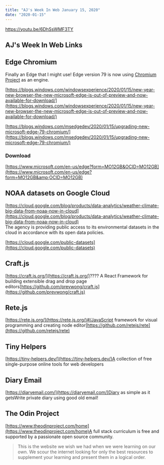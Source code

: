 ```yaml
---
title: "AJ's Week In Web January 15, 2020"
date: "2020-01-15"
---
```


https://youtu.be/6DhSsWMF3TY

## AJ's Week In Web Links

## Edge Chromium[](https://codingcat.dev/blog/aj-s-week-in-web-january-15-2020#edge-chromium)

Finally an Edge that I might use! Edge version 79 is now using [Chromium Project](https://www.chromium.org/Home) as an engine.

[](https://blogs.windows.com/windowsexperience/2020/01/15/new-year-new-browser-the-new-microsoft-edge-is-out-of-preview-and-now-available-for-download/)[https://blogs.windows.com/windowsexperience/2020/01/15/new-year-new-browser-the-new-microsoft-edge-is-out-of-preview-and-now-available-for-download/](https://blogs.windows.com/windowsexperience/2020/01/15/new-year-new-browser-the-new-microsoft-edge-is-out-of-preview-and-now-available-for-download/)

[](https://blogs.windows.com/msedgedev/2020/01/15/upgrading-new-microsoft-edge-79-chromium/)[https://blogs.windows.com/msedgedev/2020/01/15/upgrading-new-microsoft-edge-79-chromium/](https://blogs.windows.com/msedgedev/2020/01/15/upgrading-new-microsoft-edge-79-chromium/)

### Download[](https://codingcat.dev/blog/aj-s-week-in-web-january-15-2020#download)

[](https://www.microsoft.com/en-us/edge?form=MO12GB&OCID=MO12GB)[https://www.microsoft.com/en-us/edge?form=MO12GB&OCID=MO12GB](https://www.microsoft.com/en-us/edge?form=MO12GB&amp;OCID=MO12GB)

## NOAA datasets on Google Cloud[](https://codingcat.dev/blog/aj-s-week-in-web-january-15-2020#noaa-datasets-on-google-cloud)

[](https://cloud.google.com/blog/products/data-analytics/weather-climate-big-data-from-noaa-now-in-cloud)[https://cloud.google.com/blog/products/data-analytics/weather-climate-big-data-from-noaa-now-in-cloud](https://cloud.google.com/blog/products/data-analytics/weather-climate-big-data-from-noaa-now-in-cloud)  
The agency is providing public access to its environmental datasets in the cloud in accordance with its open data policies.

[](https://cloud.google.com/public-datasets)[https://cloud.google.com/public-datasets](https://cloud.google.com/public-datasets)

## Craft.js[](https://codingcat.dev/blog/aj-s-week-in-web-january-15-2020#craftjs)

[](https://craft.js.org/)[https://craft.js.org/](https://craft.js.org/)???? A React Framework for building extensible drag and drop page editors[](https://github.com/prevwong/craft.js)[https://github.com/prevwong/craft.js](https://github.com/prevwong/craft.js)

## Rete.js[](https://codingcat.dev/blog/aj-s-week-in-web-january-15-2020#retejs)

[](https://rete.js.org/#/)[https://rete.js.org/](https://rete.js.org/)#/JavaScript framework for visual programming and creating node editor[](https://github.com/retejs/rete)[https://github.com/retejs/rete](https://github.com/retejs/rete)

## Tiny Helpers[](https://codingcat.dev/blog/aj-s-week-in-web-january-15-2020#tiny-helpers)

[](https://tiny-helpers.dev/)[https://tiny-helpers.dev/](https://tiny-helpers.dev/)A collection of free single-purpose online tools for web developers

## Diary Email[](https://codingcat.dev/blog/aj-s-week-in-web-january-15-2020#diary-email)

[](https://diaryemail.com/)[https://diaryemail.com/](https://diaryemail.com/)Diary as simple as it getsWrite private diary using good old email!

## The Odin Project[](https://codingcat.dev/blog/aj-s-week-in-web-january-15-2020#the-odin-project)

[](https://www.theodinproject.com/home)[https://www.theodinproject.com/home](https://www.theodinproject.com/home)A full stack curriculum is free and supported by a passionate open source community.

> This is the website we wish we had when we were learning on our own. We scour the internet looking for only the best resources to supplement your learning and present them in a logical order.
